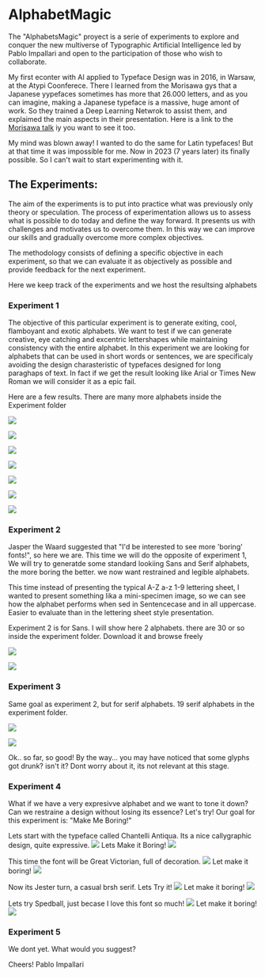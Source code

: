 # AlphabetMagic

The "AlphabetsMagic" proyect is a serie of experiments to explore and conquer the new multiverse of Typographic Artificial Intelligence led by Pablo Impallari and open to the participation of those who wish to collaborate.

My first econter with AI applied to Typeface Design was in 2016, in Warsaw, at the Atypi Coonferece.
There I learned from the Morisawa gys that a Japanese yypefaces sometimes has more that 26.000 letters, and as you can imagine, making a Japanese typeface is a massive, huge amont of work. So they trained a Deep Learning Netwrok to assist them, and explaimed the main aspects in their presentation. Here is a link to the [Morisawa talk](https://www.youtube.com/watch?v=y3qXMW0SRK4&list=PL0oMAzSh5W9rPHqj3qIBS8UXVKJ9MWuh2&index=21) iy you want to see it too.

My mind was blown away! I wanted to do the same for Latin typefaces! But at that time it was impossible for me.
Now in 2023 (7 years later) its finally possible. So I can't wait to start experimenting with it.


## The Experiments:
The aim of the experiments is to put into practice what was previously only theory or speculation. The process of experimentation allows us to assess what is possible to do today and define the way forward. It presents us with challenges and motivates us to overcome them. In this way we can improve our skills and gradually overcome more complex objectives.

The methodology consists of defining a specific objective in each experiment, so that we can evaluate it as objectively as possible and provide feedback for the next experiment.

Here we keep track of the experiments and we host the resultsing alphabets

### Experiment 1
The objective of this particular experiment is to generate exiting, cool, flamboyant and exotic alphabets.
We want to test if we can generate creative, eye catching and excentric lettershapes while maintaining consistency with the entire alphabet.
In this experiment we are looking for alphabets that can be used in short words or sentences, we are specificaly avoiding the design charasteristic of typefaces designed for long paraghaps of text. In fact if we get the result looking like Arial or Times New Roman we will consider it as a epic fail.

Here are a few results. There are many more alphabets inside the Experiment folder

![](https://github.com/impallari/AlphabetMagic/blob/main/00009_Impallari_Alphabet_Magic.png?raw=true)

![](https://github.com/impallari/AlphabetMagic/blob/main/00012_Impallari_Alphabet_Magic.png?raw=true)

![](https://github.com/impallari/AlphabetMagic/blob/main/00017_Impallari_Alphabet_Magic.png?raw=true)

![](https://github.com/impallari/AlphabetMagic/blob/main/00001_Impallari_Alphabet_Magic.png?raw=true)

![](https://github.com/impallari/AlphabetMagic/blob/main/00004_Impallari_Alphabet_Magic.png?raw=true)

![](https://github.com/impallari/AlphabetMagic/blob/main/00003_Impallari_Alphabet_Magic.png?raw=true)

![](https://github.com/impallari/AlphabetMagic/blob/main/00007_Impallari_Alphabet_Magic.png?raw=true)


### Experiment 2
Jasper the Waard suggested that "I'd be interested to see more 'boring' fonts!", so here we are.
This time we will do the opposite of experiment 1, We will try to generatde some standard lookiing Sans and Serif alphabets, the more boring the better. we now want restrained and legible alphabets.

This time instead of presenting the typical A-Z a-z 1-9 lettering sheet, I wanted to present something lika a mini-specimen image, so we can see how the alphabet performs when sed in Sentencecase and in all uppercase. Easier to evaluate than in the lettering sheet style presentation.

Experiment 2 is for Sans. I will show here 2 alphabets. there are 30 or so inside the experiment folder. Download it and browse freely

![](https://github.com/impallari/AlphabetMagic/blob/main/Experiment%20002%20-%20Legible%20Sans/00012-1581495637-alphabetMagic.png?raw=true)

![](https://github.com/impallari/AlphabetMagic/blob/main/Experiment%20002%20-%20Legible%20Sans/00100-971540761-alphabetMagicB.png?raw=true)


### Experiment 3
Same goal as experiment 2, but for serif alphabets.
19 serif alphabets in the experiment folder.

![](https://github.com/impallari/AlphabetMagic/blob/main/Experiment%20003%20-%20Legible%20Serifs/00007-3821800125-alphabetMagic.png?raw=true)

![](https://github.com/impallari/AlphabetMagic/blob/main/Experiment%20003%20-%20Legible%20Serifs/00026-808898671-alphabetMagicB.png?raw=true)

Ok.. so far, so good!
By the way... you may have noticed that some glyphs got drunk? isn't it? Dont worry about it, its not relevant at this stage.

### Experiment 4
What if we have a very expresivve alphabet and we want to tone it down?
Can we restraine a design without losing its essence? Let's try!
Our goal for this experiment is: "Make Me Boring!"

Lets start with the typeface called Chantelli Antiqua.
Its a nice callygraphic design, quite expressive.
![](https://github.com/impallari/AlphabetMagic/blob/main/Experiment%20004%20-%20Make%20Me%20Boring/Chantelli%20Antiqua/Chantelli_Antiqua.jpg?raw=true)
Lets Make it Boring!
![](https://github.com/impallari/AlphabetMagic/blob/main/Experiment%20004%20-%20Make%20Me%20Boring/Chantelli%20Antiqua/00038-2541018201-alphabetMagic.png?raw=true)

This time the font will be Great Victorian, full of decoration.
![](https://github.com/impallari/AlphabetMagic/blob/main/Experiment%20004%20-%20Make%20Me%20Boring/Great%20Victorian/GreatVictorian.jpg?raw=true)
Let make it boring!
![](https://github.com/impallari/AlphabetMagic/blob/main/Experiment%20004%20-%20Make%20Me%20Boring/Great%20Victorian/00048-641452965-alphabetMagicB.png?raw=true)

Now its Jester turn, a casual brsh serif. Lets Try it!
![](https://github.com/impallari/AlphabetMagic/blob/main/Experiment%20004%20-%20Make%20Me%20Boring/Jesteer/Jester.jpg?raw=true)
Let make it boring!
![](https://github.com/impallari/AlphabetMagic/blob/main/Experiment%20004%20-%20Make%20Me%20Boring/Jesteer/00054-3940823062-alphabetMagic.png?raw=true)

Lets try Spedball, just becase I love this font so much!
![](https://github.com/impallari/AlphabetMagic/blob/main/Experiment%20004%20-%20Make%20Me%20Boring/Speedball/speedball.jpg?raw=true)
Let make it boring!
![](https://github.com/impallari/AlphabetMagic/blob/main/Experiment%20004%20-%20Make%20Me%20Boring/Speedball/00069-501794999-alphabetMagicB.png?raw=true)

### Experiment 5
We dont yet. What would you suggest?

Cheers!
Pablo Impallari



